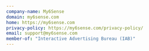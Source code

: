 ```yaml
---
company-name: My6Sense
domain: my6sense.com
home: https://my6sense.com
privacy-policy: https://my6sense.com/privacy-policy/
email: support@my6sense.com
member-of: "Interactive Advertising Bureau (IAB)"
---
```




